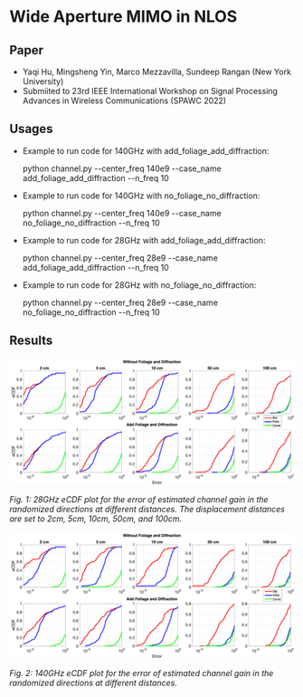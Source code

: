 # Wide Aperture MIMO in NLOS
## Paper
* Yaqi Hu, Mingsheng Yin, Marco Mezzavilla, Sundeep Rangan (New York University)
* Submiited to 23rd IEEE International Workshop on Signal Processing Advances in Wireless Communications (SPAWC 2022)

## Usages
* Example to run code for 140GHz with add_foliage_add_diffraction:
    
    python channel.py --center_freq 140e9 --case_name add_foliage_add_diffraction --n_freq 10
* Example to run code for 140GHz with no_foliage_no_diffraction:
    
    python channel.py --center_freq 140e9 --case_name no_foliage_no_diffraction --n_freq 10
* Example to run code for 28GHz with add_foliage_add_diffraction:
    
    python channel.py --center_freq 28e9 --case_name add_foliage_add_diffraction --n_freq 10
* Example to run code for 28GHz with no_foliage_no_diffraction:
    
    python channel.py --center_freq 28e9 --case_name no_foliage_no_diffraction --n_freq 10

## Results 
<p align="center">
  <img src="https://github.com/nyu-wireless/wide-aperture-MIMO/blob/main/figures/ecdf_plot_28.png" width="800">
  
  <em>Fig. 1: 28GHz eCDF plot for the error of estimated channel gain in the randomized directions at different distances. The displacement distances are set to 2cm, 5cm, 10cm, 50cm, and 100cm.
</p>

  
<p align="center">
  <img src="https://github.com/nyu-wireless/wide-aperture-MIMO/blob/main/figures/ecdf_plot_140.png" width="800">
  
  <em>Fig. 2: 140GHz eCDF plot for the error of estimated channel gain in the randomized directions at different distances.
</p>
